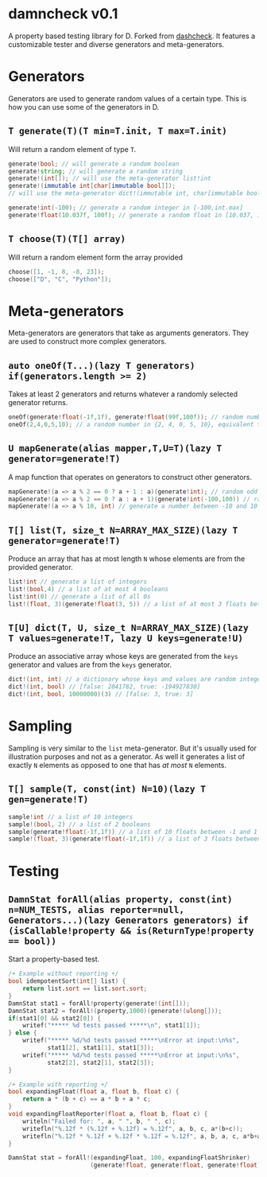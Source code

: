 # damncheck v0.1

A property based testing library for D. Forked from
[dashcheck](https://github.com/mcandre/dashcheck). It features a customizable
tester and diverse generators and meta-generators.

# Generators
Generators are used to generate random values of a certain type. This is how
you can use some of the generators in D.

## `T generate(T)(T min=T.init, T max=T.init)`
Will return a random element of type `T`.
```d
generate!bool; // will generate a random boolean
generate!string; // will generate a random string
generate!(int[]); // will use the meta-generator list!int
generate!(immutable int[char[immutable bool]]);
// will use the meta-generator dict!(immutable int, char[immutable bool])

generate!int(-100); // generate a random integer in [-100,int.max]
generate!float(10.037f, 100f); // generate a random float in [10.037, 100]
```

## `T choose(T)(T[] array)`
Will return a random element form the array provided
```d
choose([1, -1, 8, -8, 23]);
choose(["D", "C", "Python"]);
```

# Meta-generators
Meta-generators are generators that take as arguments generators. They are used
to construct more complex generators.

## `auto oneOf(T...)(lazy T generators) if(generators.length >= 2)`
Takes at least 2 generators and returns whatever a randomly selected generator
returns.
```d
oneOf(generate!float(-1f,1f), generate!float(99f,100f)); // random number in [-1,1]U[99,100]
oneOf(2,4,0,5,10); // a random number in {2, 4, 0, 5, 10}, equivalent to choose([2,4,0,5,10])
```

## `U mapGenerate(alias mapper,T,U=T)(lazy T generator=generate!T)`
A map function that operates on generators to construct other generators.
```d
mapGenerate!(a => a % 2 == 0 ? a + 1 : a)(generate!int); // random odd int
mapGenerate!(a => a % 2 == 0 ? a : a + 1)(generate!int(-100,100)) // random even int between -100 and 100
mapGenerate!(a => a % 10, int) // generate a number between -10 and 10
```

## `T[] list(T, size_t N=ARRAY_MAX_SIZE)(lazy T generator=generate!T)`
Produce an array that has at most length `N` whose elements are from the provided
generator.
```d
list!int // generate a list of integers
list!(bool,4) // a list of at most 4 booleans
list!int(0) // generate a list of all 0s
list!(float, 3)(generate!float(3, 5)) // a list of at most 3 floats between 3 and 5
```

## `T[U] dict(T, U, size_t N=ARRAY_MAX_SIZE)(lazy T values=generate!T, lazy U keys=generate!U)`
Produce an associative array whose keys are generated from the `keys` generator
and values are from the `keys` generator.
```d
dict!(int, int) // a dictionary whose keys and values are random integers
dict!(int, bool) // [false: 2841782, true: -194927830]
dict!(int, bool, 10000000)(3) // [false: 3, true: 3]
```

# Sampling
Sampling is very similar to the `list` meta-generator. But it's usually used
for illustration purposes and not as a generator. As well it generates a list
of exactly `N` elements as opposed to one that has *at most* `N` elements.

## `T[] sample(T, const(int) N=10)(lazy T gen=generate!T)`
```d
sample!int // a list of 10 integers
sample!(bool, 2) // a list of 2 booleans
sample(generate!float(-1f,1f)) // a list of 10 floats between -1 and 1
sample!(float, 3)(generate!float(-1f,1f)) // a list of 3 floats between -1 and 1
```
# Testing

## `DamnStat forAll(alias property, const(int) n=NUM_TESTS, alias reporter=null, Generators...)(lazy Generators generators) if (isCallable!property && is(ReturnType!property == bool))`
Start a property-based test.

```d
/+ Example without reporting +/
bool idempotentSort(int[] list) {
    return list.sort == list.sort.sort;
}
DamnStat stat1 = forAll!property(generate!(int[]));
DamnStat stat2 = forAll!(property,1000)(generate!(ulong[]));
if(stat1[0] && stat2[0]) {
    writef("***** %d tests passed *****\n", stat1[1]);
} else {
    writef("***** %d/%d tests passed *****\nError at input:\n%s",
           stat1[2], stat1[1], stat1[3]);
    writef("***** %d/%d tests passed *****\nError at input:\n%s",
           stat2[2], stat2[1], stat2[3]);
}
```
```d
/+ Example with reporting +/
bool expandingFloat(float a, float b, float c) {
    return a * (b + c) == a * b + a * c;
}
void expandingFloatReporter(float a, float b, float c) {
    writeln("Failed for: ", a, " ", b, " ", c);
    writefln("%.12f * (%.12f + %.12f) = %.12f", a, b, c, a*(b+c));
    writefln("%.12f * %.12f + %.12f * %.12f = %.12f", a, b, a, c, a*b+a*c));
}

DamnStat stat = forAll!(expandingFloat, 100, expandingFloatShrinker)
                       (generate!float, generate!float, generate!float);
```
